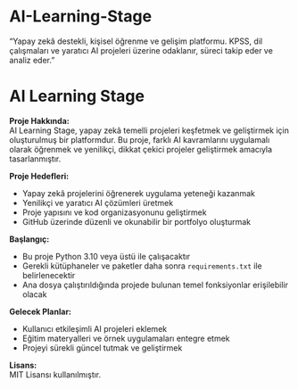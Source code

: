 # AI-Learning-Stage
“Yapay zekâ destekli, kişisel öğrenme ve gelişim platformu. KPSS, dil çalışmaları ve yaratıcı AI projeleri üzerine odaklanır, süreci takip eder ve analiz eder.”

# AI Learning Stage

**Proje Hakkında:**  
AI Learning Stage, yapay zekâ temelli projeleri keşfetmek ve geliştirmek için oluşturulmuş bir platformdur. Bu proje, farklı AI kavramlarını uygulamalı olarak öğrenmek ve yenilikçi, dikkat çekici projeler geliştirmek amacıyla tasarlanmıştır.  

**Proje Hedefleri:**  
- Yapay zekâ projelerini öğrenerek uygulama yeteneği kazanmak  
- Yenilikçi ve yaratıcı AI çözümleri üretmek  
- Proje yapısını ve kod organizasyonunu geliştirmek  
- GitHub üzerinde düzenli ve okunabilir bir portfolyo oluşturmak  

**Başlangıç:**  
- Bu proje Python 3.10 veya üstü ile çalışacaktır  
- Gerekli kütüphaneler ve paketler daha sonra `requirements.txt` ile belirlenecektir  
- Ana dosya çalıştırıldığında projede bulunan temel fonksiyonlar erişilebilir olacak  

**Gelecek Planlar:**  
- Kullanıcı etkileşimli AI projeleri eklemek  
- Eğitim materyalleri ve örnek uygulamaları entegre etmek  
- Projeyi sürekli güncel tutmak ve geliştirmek  

**Lisans:**  
MIT Lisansı kullanılmıştır.

